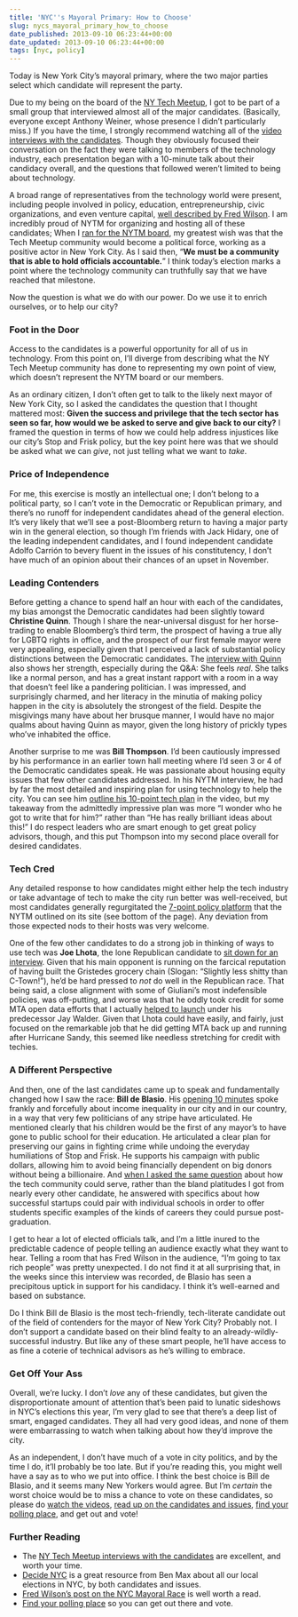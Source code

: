 ```yaml
---
title: 'NYC''s Mayoral Primary: How to Choose'
slug: nycs_mayoral_primary_how_to_choose
date_published: 2013-09-10 06:23:44+00:00
date_updated: 2013-09-10 06:23:44+00:00
tags: [nyc, policy]
---
```

Today is New York City’s mayoral primary, where the two major parties select which candidate will represent the party.

Due to my being on the board of the [NY Tech Meetup](http://nytm.org/), I got to be part of a small group that interviewed almost all of the major candidates. (Basically, everyone except Anthony Weiner, whose presence I didn’t particularly miss.) If you have the time, I strongly recommend watching all of the [video interviews with the candidates](http://nytm.org/programs/advocacy). Though they obviously focused their conversation on the fact they were talking to members of the technology industry, each presentation began with a 10-minute talk about their candidacy overall, and the questions that followed weren’t limited to being about technology.

A broad range of representatives from the technology world were present, including people involved in policy, education, entrepreneurship, civic organizations, and even venture capital, [well described by Fred Wilson](http://www.avc.com/a_vc/2013/09/the-nyc-mayoral-race.html). I am incredibly proud of NYTM for organizing and hosting all of these candidates; When I [ran for the NYTM board](/2010/12/im-running-for-the-new-york-tech-meetup-board), my greatest wish was that the Tech Meetup community would become a political force, working as a positive actor in New York City. As I said then, “**We must be a community that is able to hold officials accountable.**” I think today’s election marks a point where the technology community can truthfully say that we have reached that milestone.

Now the question is what we do with our power. Do we use it to enrich ourselves, or to help our city?

### Foot in the Door

Access to the candidates is a powerful opportunity for all of us in technology. From this point on, I’ll diverge from describing what the NY Tech Meetup community has done to representing my own point of view, which doesn’t represent the NYTM board or our members.

As an ordinary citizen, I don’t often get to talk to the likely next mayor of New York City, so I asked the candidates the question that I thought mattered most: **Given the success and privilege that the tech sector has seen so far, how would we be asked to serve and give back to our city?** I framed the question in terms of how we could help address injustices like our city’s Stop and Frisk policy, but the key point here was that we should be asked what we can *give*, not just telling what we want to *take*.

### Price of Independence

For me, this exercise is mostly an intellectual one; I don’t belong to a political party, so I can’t vote in the Democratic or Republican primary, and there’s no runoff for independent candidates ahead of the general election. It’s very likely that we’ll see a post-Bloomberg return to having a major party win in the general election, so though I’m friends with Jack Hidary, one of the leading independent candidates, and I found independent candidate Adolfo Carrión to bevery fluent in the issues of his constitutency, I don’t have much of an opinion about their chances of an upset in November.

### Leading Contenders

Before getting a chance to spend half an hour with each of the candidates, my bias amongst the Democratic candidates had been slightly toward **Christine Quinn**. Though I share the near-universal disgust for her horse-trading to enable Bloomberg’s third term, the prospect of having a true ally for LGBTQ rights in office, and the prospect of our first female mayor were very appealing, especially given that I perceived a lack of substantial policy distinctions between the Democratic candidates. The [interview with Quinn](http://vimeo.com/71753740) also shows her strength, especially during the Q&A: She feels *real*. She talks like a normal person, and has a great instant rapport with a room in a way that doesn’t feel like a pandering politician. I was impressed, and surprisingly charmed, and her literacy in the minutia of making policy happen in the city is absolutely the strongest of the field. Despite the misgivings many have about her brusque manner, I would have no major qualms about having Quinn as mayor, given the long history of prickly types who’ve inhabited the office.

Another surprise to me was **Bill Thompson**. I’d been cautiously impressed by his performance in an earlier town hall meeting where I’d seen 3 or 4 of the Democratic candidates speak. He was passionate about housing equity issues that few other candidates addressed. In his NYTM interview, he had by far the most detailed and inspiring plan for using technology to help the city. You can see him [outline his 10-point tech plan](http://vimeo.com/71743319) in the video, but my takeaway from the admittedly impressive plan was more “I wonder who he got to write that for him?” rather than “He has really brilliant ideas about this!” I do respect leaders who are smart enough to get great policy advisors, though, and this put Thompson into my second place overall for desired candidates.

### Tech Cred

Any detailed response to how candidates might either help the tech industry or take advantage of tech to make the city run better was well-received, but most candidates generally regurgitated the [7-point policy platform](http://vimeo.com/71743319) that the NYTM outlined on its site (see bottom of the page). Any deviation from those expected nods to their hosts was very welcome.

One of the few other candidates to do a strong job in thinking of ways to use tech was **Joe Lhota**, the lone Republican candidate to [sit down for an interview](http://vimeo.com/72892503). Given that his main opponent is running on the farcical reputation of having built the Gristedes grocery chain (Slogan: “Slightly less shitty than C-Town!”), he’d be hard pressed to *not* do well in the Republican race. That being said, a close alignment with some of Giuliani’s most indefensible policies, was off-putting, and worse was that he oddly took credit for some MTA open data efforts that I actually [helped to launch](/2011/03/nyc-mta-ftw) under his predecessor Jay Walder. Given that Lhota could have easily, and fairly, just focused on the remarkable job that he did getting MTA back up and running after Hurricane Sandy, this seemed like needless stretching for credit with techies.

### A Different Perspective

And then, one of the last candidates came up to speak and fundamentally changed how I saw the race: **Bill de Blasio**. His [opening 10 minutes](http://vimeo.com/72893482) spoke frankly and forcefully about income inequality in our city and in our country, in a way that very few politicians of any stripe have articulated. He mentioned clearly that his children would be the first of any mayor’s to have gone to public school for their education. He articulated a clear plan for preserving our gains in fighting crime while undoing the everyday humiliations of Stop and Frisk. He supports his campaign with public dollars, allowing him to avoid being financially dependent on big donors without being a billionaire. And [when I asked the same question](http://vimeo.com/72893482#t=658) about how the tech community could serve, rather than the bland platitudes I got from nearly every other candidate, he answered with specifics about how successful startups could pair with individual schools in order to offer students specific examples of the kinds of careers they could pursue post-graduation.

I get to hear a lot of elected officials talk, and I’m a little inured to the predictable cadence of people telling an audience exactly what they want to hear. Telling a room that has Fred Wilson in the audience, “I’m going to tax rich people” was pretty unexpected. I do not find it at all surprising that, in the weeks since this interview was recorded, de Blasio has seen a precipitous uptick in support for his candidacy. I think it’s well-earned and based on substance.

Do I think Bill de Blasio is the most tech-friendly, tech-literate candidate out of the field of contenders for the mayor of New York City? Probably not. I don’t support a candidate based on their blind fealty to an already-wildly-successful industry. But like any of these smart people, he’ll have access to as fine a coterie of technical advisors as he’s willing to embrace.

### Get Off Your Ass

Overall, we’re lucky. I don’t *love* any of these candidates, but given the disproportionate amount of attention that’s been paid to lunatic sideshows in NYC’s elections this year, I’m very glad to see that there’s a deep list of smart, engaged candidates. They all had very good ideas, and none of them were embarrassing to watch when talking about how they’d improve the city.

As an independent, I don’t have much of a vote in city politics, and by the time I do, it’ll probably be too late. But if you’re reading this, you might well have a say as to who we put into office. I think the best choice is Bill de Blasio, and it seems many New Yorkers would agree. But I’m *certain* the worst choice would be to miss a chance to vote on these candidates, so please do [watch the videos](http://nytm.org/programs/advocacy), [read up on the candidates and issues](http://www.decidenyc.com/), [find your polling place](http://nyc.pollsitelocator.com/Search.aspx), and get out and vote!

### Further Reading

- The [NY Tech Meetup interviews with the candidates](http://nytm.org/programs/advocacy) are excellent, and worth your time.
- [Decide NYC](http://www.decidenyc.com/) is a great resource from Ben Max about all our local elections in NYC, by both candidates and issues.
- [Fred Wilson’s post on the NYC Mayoral Race](http://www.avc.com/a_vc/2013/09/the-nyc-mayoral-race.html) is well worth a read.
- [Find your polling place](http://nyc.pollsitelocator.com/Search.aspx) so you can get out there and vote.
